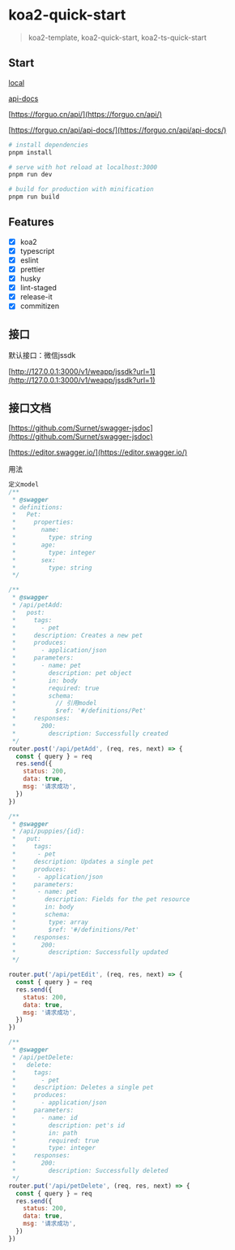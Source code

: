 # koa2-quick-start

> koa2-template, koa2-quick-start, koa2-ts-quick-start

## Start

[local](http://127.0.0.1:3000/)

[api-docs](http://127.0.0.1:3003/api-docs)

[https://forguo.cn/api/](https://forguo.cn/api/)

[https://forguo.cn/api/api-docs/](https://forguo.cn/api/api-docs/)

```bash
# install dependencies
pnpm install

# serve with hot reload at localhost:3000
pnpm run dev

# build for production with minification
pnpm run build
```

## Features

-   [x] koa2
-   [x] typescript
-   [x] eslint
-   [x] prettier
-   [x] husky
-   [x] lint-staged
-   [x] release-it
-   [x] commitizen

## 接口

默认接口：微信jssdk

[http://127.0.0.1:3000/v1/weapp/jssdk?url=1](http://127.0.0.1:3000/v1/weapp/jssdk?url=1)

## 接口文档

[https://github.com/Surnet/swagger-jsdoc](https://github.com/Surnet/swagger-jsdoc)

[https://editor.swagger.io/](https://editor.swagger.io/)

用法

```js
定义model
/**
 * @swagger
 * definitions:
 *   Pet:
 *     properties:
 *       name:
 *         type: string
 *       age:
 *         type: integer
 *       sex:
 *         type: string
 */

/**
 * @swagger
 * /api/petAdd:
 *   post:
 *     tags:
 *       - pet
 *     description: Creates a new pet
 *     produces:
 *       - application/json
 *     parameters:
 *       - name: pet
 *         description: pet object
 *         in: body
 *         required: true
 *         schema:
 *           // 引用model
 *           $ref: '#/definitions/Pet'
 *     responses:
 *       200:
 *         description: Successfully created
 */
router.post('/api/petAdd', (req, res, next) => {
  const { query } = req
  res.send({
    status: 200,
    data: true,
    msg: '请求成功',
  })
})

/**
 * @swagger
 * /api/puppies/{id}:
 *   put:
 *     tags:
 *      - pet
 *     description: Updates a single pet
 *     produces:
 *      - application/json
 *     parameters:
 *      - name: pet
 *        description: Fields for the pet resource
 *        in: body
 *        schema:
 *         type: array
 *         $ref: '#/definitions/Pet'
 *     responses:
 *       200:
 *         description: Successfully updated
 */

router.put('/api/petEdit', (req, res, next) => {
  const { query } = req
  res.send({
    status: 200,
    data: true,
    msg: '请求成功',
  })
})

/**
 * @swagger
 * /api/petDelete:
 *   delete:
 *     tags:
 *       - pet
 *     description: Deletes a single pet
 *     produces:
 *       - application/json
 *     parameters:
 *       - name: id
 *         description: pet's id
 *         in: path
 *         required: true
 *         type: integer
 *     responses:
 *       200:
 *         description: Successfully deleted
 */
router.put('/api/petDelete', (req, res, next) => {
  const { query } = req
  res.send({
    status: 200,
    data: true,
    msg: '请求成功',
  })
})
```
